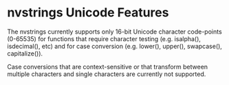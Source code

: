 # nvstrings Unicode Features

The nvstrings currently supports only 16-bit Unicode character code-points (0-65535)
for functions that require character testing (e.g. isalpha(), isdecimal(), etc) and for
case conversion (e.g. lower(), upper(), swapcase(), capitalize()).

Case conversions that are context-sensitive or that transform between multiple characters
and single characters are currently not supported.